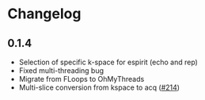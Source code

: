 # Changelog

## 0.1.4

* Selection of specific k-space for espirit (echo and rep)
* Fixed multi-threading bug
* Migrate from FLoops to OhMyThreads
* Multi-slice conversion from kspace to acq ([#214](https://github.com/MagneticResonanceImaging/MRIReco.jl/pull/214))